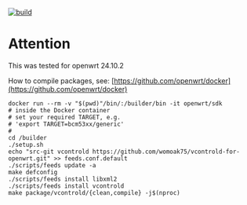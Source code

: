 

[![build](https://github.com/kollera/vcontrold-for-openwrt/actions/workflows/main.yml/badge.svg)](https://github.com/kollera/vcontrold-for-openwrt/actions/workflows/main.yml)


# Attention

This was tested for openwrt 24.10.2   

How to compile packages, see: 
[https://github.com/openwrt/docker](https://github.com/openwrt/docker)

```
docker run --rm -v "$(pwd)"/bin/:/builder/bin -it openwrt/sdk
# inside the Docker container
# set your required TARGET, e.g.
# 'export TARGET=bcm53xx/generic'
# 
cd /builder
./setup.sh
echo "src-git vcontrold https://github.com/womoak75/vcontrold-for-openwrt.git" >> feeds.conf.default
./scripts/feeds update -a
make defconfig
./scripts/feeds install libxml2
./scripts/feeds install vcontrold
make package/vcontrold/{clean,compile} -j$(nproc)
```
